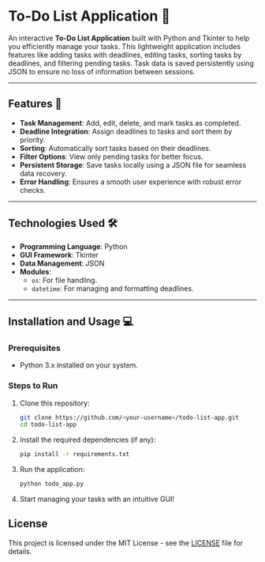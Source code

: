 # To-Do List Application 📝

An interactive **To-Do List Application** built with Python and Tkinter to help you efficiently manage your tasks. This lightweight application includes features like adding tasks with deadlines, editing tasks, sorting tasks by deadlines, and filtering pending tasks. Task data is saved persistently using JSON to ensure no loss of information between sessions.

---

## Features 🚀
- **Task Management**: Add, edit, delete, and mark tasks as completed.
- **Deadline Integration**: Assign deadlines to tasks and sort them by priority.
- **Sorting**: Automatically sort tasks based on their deadlines.
- **Filter Options**: View only pending tasks for better focus.
- **Persistent Storage**: Save tasks locally using a JSON file for seamless data recovery.
- **Error Handling**: Ensures a smooth user experience with robust error checks.

---

## Technologies Used 🛠️
- **Programming Language**: Python
- **GUI Framework**: Tkinter
- **Data Management**: JSON
- **Modules**:
  - `os`: For file handling.
  - `datetime`: For managing and formatting deadlines.

---


## Installation and Usage 💻

### Prerequisites
- Python 3.x installed on your system.

### Steps to Run
1. Clone this repository:
   ```bash
   git clone https://github.com/<your-username>/todo-list-app.git
   cd todo-list-app
2. Install the required dependencies (if any):
   ```bash
   pip install -r requirements.txt
3. Run the application:
   ```bash
   python todo_app.py
4. Start managing your tasks with an intuitive GUI!

## License
This project is licensed under the MIT License - see the [LICENSE](LICENSE) file for details.
